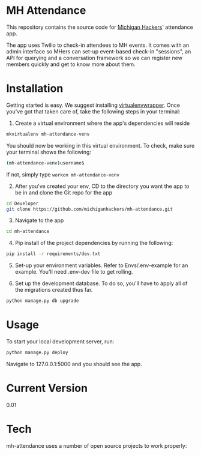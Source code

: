 MH Attendance 
======

This repository contains the source code for [Michigan Hackers](http://wwww.michiganhackers.org)' attendance app.

The app uses Twilio to check-in attendees to MH events. It comes with an admin interface so MHers can set-up event-based check-in "sessions", an API for querying and a conversation framework so we can register new members quickly and get to know more about them.

Installation
===
Getting started is easy. We suggest installing [virtualenvwrapper](http://virtualenvwrapper.readthedocs.org/en/latest/). Once you've got that taken care of, take the following steps in your terminal:

1) Create a virtual environment where the app's dependencies will reside
```sh
mkvirtualenv mh-attendance-venv
```
You should now be working in this virtual environment. To check, make sure your terminal shows the following:
```sh
(mh-attendance-venv)username$
```
If not, simply type ```workon mh-attendance-venv```

2) After you've created your env, CD to the directory you want the app to be in and clone the Git repo for the app
```sh
cd Developer
git clone https://github.com/michiganhackers/mh-attendance.git
```
3) Navigate to the app
```sh
cd mh-attendance
```
4) Pip install of the project dependencies by running the following:
```sh
pip install -r requirements/dev.txt
```

5) Set-up your environment variables. Refer to Envs/.env-example for an example. You'll need .env-dev file to get rolling.

6) Set up the development database. To do so, you'll have to apply all of the migrations created thus far.
```sh
python manage.py db upgrade
```


Usage
===
To start your local development server, run:
```sh
python manage.py deploy
```
Navigate to 127.0.0.1:5000 and you should see the app.

Current Version
===
0.01

Tech
===
mh-attendance uses a number of open source projects to work properly:




